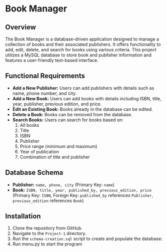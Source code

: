 # Book Manager

## Overview
The Book Manager is a database-driven application designed to manage a collection of books and their associated publishers. It offers functionality to add, edit, delete, and search for books using various criteria. This project utilizes a MySQL database to store book and publisher information and features a user-friendly text-based interface.

## Functional Requirements
- **Add a New Publisher:** Users can add publishers with details such as name, phone number, and city.
- **Add a New Book:** Users can add books with details including ISBN, title, year, publisher, previous edition, and price.
- **Edit an Existing Book:** Books already in the database can be edited.
- **Delete a Book:** Books can be removed from the database.
- **Search Books:** Users can search for books based on:
  1. All books
  2. Title
  3. ISBN
  4. Publisher
  5. Price range (minimum and maximum)
  6. Year of publication
  7. Combination of title and publisher

## Database Schema
- **Publisher:** `name, phone, city` (Primary Key: `name`)
- **Book:** `ISBN, title, year, published_by, previous_edition, price` (Primary Key: `ISBN`, Foreign Key: `published_by` references `Publisher`, `previous_edition` references `Book`)

## Installation
1. Clone the repository from GitHub.
2. Navigate to the `Project-1` directory.
3. Run the `schema-creation.sql` script to create and populate the database:
4. Run menu.py to start the program
